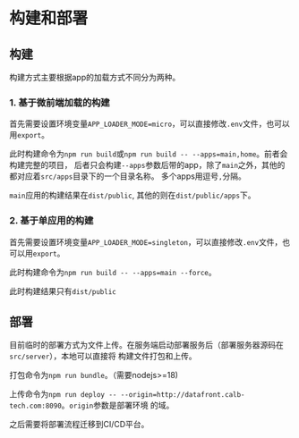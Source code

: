 # 构建和部署

## 构建

构建方式主要根据app的加载方式不同分为两种。

### 1. 基于微前端加载的构建

首先需要设置环境变量`APP_LOADER_MODE=micro`，可以直接修改`.env`文件，也可以用`export`。

此时构建命令为`npm run build`或`npm run build -- --apps=main,home`。前者会构建完整的项目，
后者只会构建`--apps`参数后带的app，除了`main`之外，其他的都对应着`src/apps`目录下的一个目录名称。
多个apps用逗号`,`分隔。

`main`应用的构建结果在`dist/public`, 其他的则在`dist/public/apps`下。

### 2. 基于单应用的构建

首先需要设置环境变量`APP_LOADER_MODE=singleton`，可以直接修改`.env`文件，也可以用`export`。

此时构建命令为`npm run build -- --apps=main --force`。 

此时构建结果只有`dist/public`

## 部署

目前临时的部署方式为文件上传。在服务端启动部署服务后（部署服务器源码在`src/server`），本地可以直接将
构建文件打包和上传。

打包命令为`npm run bundle`。（需要nodejs>=18)

上传命令为`npm run deploy -- --origin=http://datafront.calb-tech.com:8090`。`origin`参数是部署环境
的域。

之后需要将部署流程迁移到CI/CD平台。
